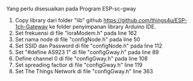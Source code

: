 Yang perlu disesuaikan pada Program ESP-sc-gway

1. Copy library dari folder "lib" github https://github.com/things4u/ESP-1ch-Gateway ke folder penyimpanan library Arduino IDE.
2. Set frekuensi di file "loraModem.h" pada line 162
3. Set nama node di file "configNode.h" pada line 50
4. Set SSID dan Password di file "configNode.h" pada line 112
5. Set "#define AS923 1" di file "configGway.h" pada line 89
6. Define channel 0 di file "configGway.h" pada line 108
7. Set spreading factior di file "configGway.h" line 119
8. Set The Things Network di file "configGway.h" line 363
